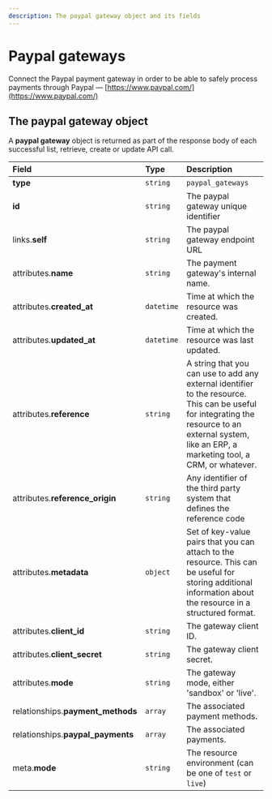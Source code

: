 ```yaml
---
description: The paypal gateway object and its fields
---
```


# Paypal gateways

Connect the Paypal payment gateway in order to be able to safely process payments through Paypal — [https://www.paypal.com/](https://www.paypal.com/)

## The paypal gateway object

A **paypal gateway** object is returned as part of the response body of each successful list, retrieve, create or update API call.

| Field | Type | Description |
| :--- | :--- | :--- |
| **type** | `string` | `paypal_gateways` |
| **id** | `string` | The paypal gateway unique identifier |
| links.**self** | `string` | The paypal gateway endpoint URL |
| attributes.**name** | `string` | The payment gateway's internal name. |
| attributes.**created\_at** | `datetime` | Time at which the resource was created. |
| attributes.**updated\_at** | `datetime` | Time at which the resource was last updated. |
| attributes.**reference** | `string` | A string that you can use to add any external identifier to the resource. This can be useful for integrating the resource to an external system, like an ERP, a marketing tool, a CRM, or whatever. |
| attributes.**reference\_origin** | `string` | Any identifier of the third party system that defines the reference code |
| attributes.**metadata** | `object` | Set of key-value pairs that you can attach to the resource. This can be useful for storing additional information about the resource in a structured format. |
| attributes.**client\_id** | `string` | The gateway client ID. |
| attributes.**client\_secret** | `string` | The gateway client secret. |
| attributes.**mode** | `string` | The gateway mode, either 'sandbox' or 'live'. |
| relationships.**payment\_methods** | `array` | The associated payment methods. |
| relationships.**paypal\_payments** | `array` | The associated payments. |
| meta.**mode** | `string` | The resource environment \(can be one of `test` or `live`\) |

